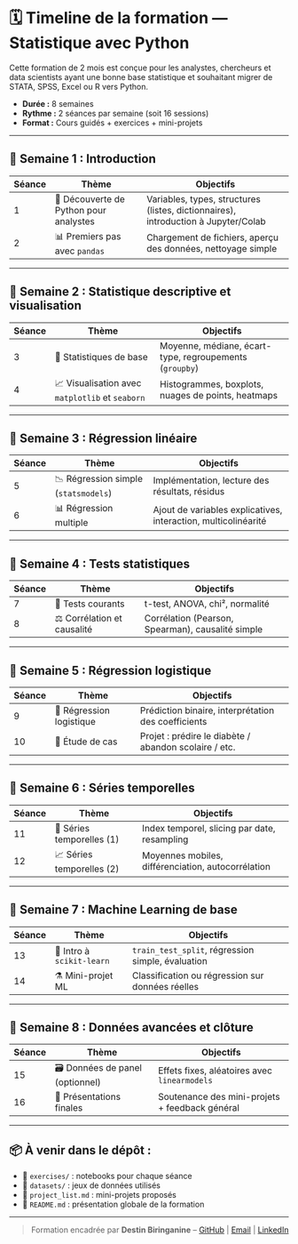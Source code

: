 # 🗓️ Timeline de la formation — Statistique avec Python

Cette formation de 2 mois est conçue pour les analystes, chercheurs et data scientists ayant une bonne base statistique et souhaitant migrer de STATA, SPSS, Excel ou R vers Python.

- **Durée :** 8 semaines
- **Rythme :** 2 séances par semaine (soit 16 sessions)
- **Format :** Cours guidés + exercices + mini-projets

---

## 📍 Semaine 1 : Introduction
| Séance | Thème | Objectifs |
|--------|-------|-----------|
| 1 | 🐍 Découverte de Python pour analystes | Variables, types, structures (listes, dictionnaires), introduction à Jupyter/Colab |
| 2 | 📊 Premiers pas avec `pandas` | Chargement de fichiers, aperçu des données, nettoyage simple |

---

## 📍 Semaine 2 : Statistique descriptive et visualisation
| Séance | Thème | Objectifs |
|--------|-------|-----------|
| 3 | 🧮 Statistiques de base | Moyenne, médiane, écart-type, regroupements (`groupby`) |
| 4 | 📈 Visualisation avec `matplotlib` et `seaborn` | Histogrammes, boxplots, nuages de points, heatmaps |

---

## 📍 Semaine 3 : Régression linéaire
| Séance | Thème | Objectifs |
|--------|-------|-----------|
| 5 | 📉 Régression simple (`statsmodels`) | Implémentation, lecture des résultats, résidus |
| 6 | 📊 Régression multiple | Ajout de variables explicatives, interaction, multicolinéarité |

---

## 📍 Semaine 4 : Tests statistiques
| Séance | Thème | Objectifs |
|--------|-------|-----------|
| 7 | 🔬 Tests courants | t-test, ANOVA, chi², normalité |
| 8 | ⚖️ Corrélation et causalité | Corrélation (Pearson, Spearman), causalité simple |

---

## 📍 Semaine 5 : Régression logistique
| Séance | Thème | Objectifs |
|--------|-------|-----------|
| 9 | 🧠 Régression logistique | Prédiction binaire, interprétation des coefficients |
|10 | 🧪 Étude de cas | Projet : prédire le diabète / abandon scolaire / etc. |

---

## 📍 Semaine 6 : Séries temporelles
| Séance | Thème | Objectifs |
|--------|-------|-----------|
|11 | 📅 Séries temporelles (1) | Index temporel, slicing par date, resampling |
|12 | 📈 Séries temporelles (2) | Moyennes mobiles, différenciation, autocorrélation |

---

## 📍 Semaine 7 : Machine Learning de base
| Séance | Thème | Objectifs |
|--------|-------|-----------|
|13 | 🤖 Intro à `scikit-learn` | `train_test_split`, régression simple, évaluation |
|14 | ⚗️ Mini-projet ML | Classification ou régression sur données réelles |

---

## 📍 Semaine 8 : Données avancées et clôture
| Séance | Thème | Objectifs |
|--------|-------|-----------|
|15 | 🗃️ Données de panel (optionnel) | Effets fixes, aléatoires avec `linearmodels` |
|16 | 🧾 Présentations finales | Soutenance des mini-projets + feedback général |

---

## 📦 À venir dans le dépôt :
- 📁 `exercises/` : notebooks pour chaque séance
- 📁 `datasets/` : jeux de données utilisés
- 📁 `project_list.md` : mini-projets proposés
- 📝 `README.md` : présentation globale de la formation

---

> Formation encadrée par **Destin Biringanine** – [GitHub](https://github.com/DestinBir) | [Email](mailto:destinbiringanine@gmail.com) | [LinkedIn](https://www.linkedin.com/in/destin-biringanine-62654822b/)
